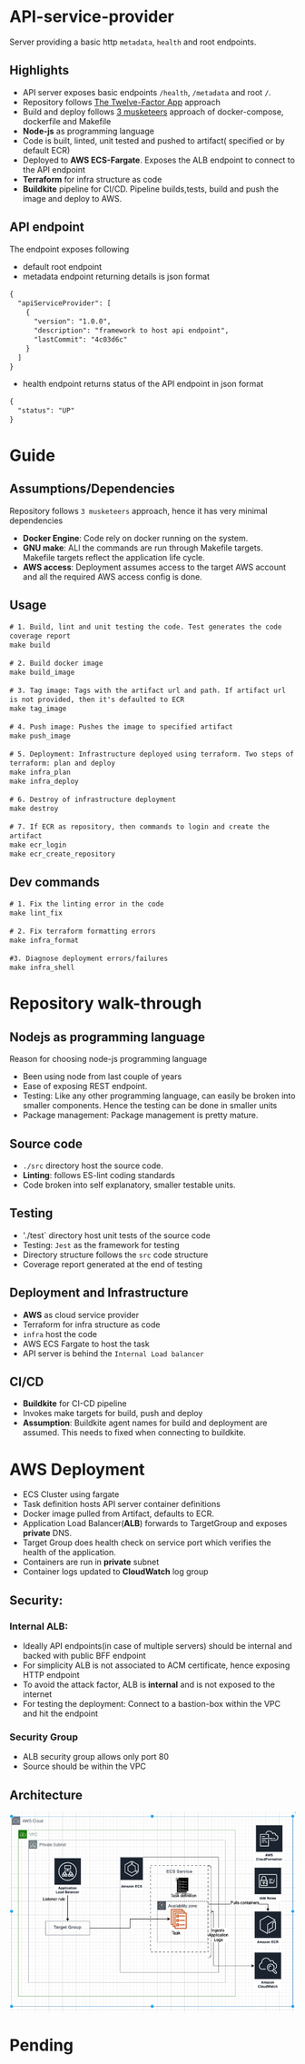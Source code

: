 # API-service-provider
Server providing a basic http  `metadata`, `health` and root endpoints. 
## Highlights
- API server exposes basic endpoints `/health`, `/metadata` and root `/`.
- Repository follows [The Twelve-Factor App](https://12factor.net) approach
- Build and deploy follows [3 musketeers](https://amaysim.engineering/the-3-musketeers-how-make-docker-and-compose-enable-us-to-release-many-times-a-day-e92ca816ef17) approach of docker-compose, dockerfile and Makefile
- **Node-js** as programming language
- Code is built, linted, unit tested and pushed to artifact( specified or by default ECR)
- Deployed to **AWS ECS-Fargate**. Exposes the ALB endpoint to connect to the API endpoint
- **Terraform** for infra structure as code 
- **Buildkite** pipeline for CI/CD. Pipeline builds,tests, build and push the image and deploy to AWS.

## API endpoint
The endpoint exposes following 
- default root endpoint 
- metadata endpoint returning details is json format
```
{
  "apiServiceProvider": [
    {
      "version": "1.0.0",
      "description": "framework to host api endpoint",
      "lastCommit": "4c03d6c"
    }
  ]
}
```
- health endpoint returns status of the API endpoint in json format
```
{
  "status": "UP"
}
```

# Guide
## Assumptions/Dependencies
Repository follows `3 musketeers` approach, hence it has very minimal dependencies
* **Docker Engine**: Code rely on docker running on the system.
* **GNU make**: ALl the commands are run through Makefile targets. Makefile targets reflect the application life cycle.
* **AWS access**: Deployment assumes access to the target AWS account and all the required AWS access config is done.
## Usage

```
# 1. Build, lint and unit testing the code. Test generates the code coverage report
make build

# 2. Build docker image
make build_image

# 3. Tag image: Tags with the artifact url and path. If artifact url is not provided, then it's defaulted to ECR
make tag_image

# 4. Push image: Pushes the image to specified artifact
make push_image

# 5. Deployment: Infrastructure deployed using terraform. Two steps of terraform: plan and deploy
make infra_plan
make infra_deploy

# 6. Destroy of infrastructure deployment
make destroy

# 7. If ECR as repository, then commands to login and create the artifact
make ecr_login
make ecr_create_repository
```

## Dev commands

```
# 1. Fix the linting error in the code
make lint_fix

# 2. Fix terraform formatting errors
make infra_format

#3. Diagnose deployment errors/failures
make infra_shell
```

# Repository walk-through
## Nodejs as programming language
Reason for choosing node-js programming language
* Been using node from last couple of years
* Ease of exposing REST endpoint. 
* Testing: Like any other programming language, can easily be broken into smaller components. Hence the testing can be done in smaller units
* Package management: Package management is pretty mature.

## Source code

* `./src` directory host the source code.
* **Linting**: follows ES-lint coding standards
* Code broken into self explanatory, smaller testable units.
## Testing
* './test` directory host unit tests of the source code
* Testing: `Jest` as the framework for testing
* Directory structure follows the `src` code structure
* Coverage report generated at the end of testing

## Deployment and Infrastructure 
* **AWS** as cloud service provider
* Terraform for infra structure as code
* `infra` host the code
* AWS ECS Fargate to host the task
* API server is behind the `Internal Load balancer`

## CI/CD

* **Buildkite** for CI-CD pipeline
* Invokes make targets for build, push and deploy
* **Assumption**: Buildkite agent names for build and deployment are assumed. This needs to fixed when connecting to buildkite.

# AWS Deployment

- ECS Cluster using fargate
- Task definition hosts API server container definitions
- Docker image pulled from Artifact, defaults to ECR.
- Application Load Balancer(**ALB**) forwards to TargetGroup and exposes **private** DNS.
- Target Group does health check on service port which verifies the health of the application.
- Containers are run in **private** subnet
- Container logs updated to **CloudWatch** log group

## Security:

### Internal ALB: 
- Ideally API endpoints(in case of multiple servers) should be internal and backed with public BFF endpoint
- For simplicity ALB is not associated to ACM certificate, hence exposing HTTP endpoint
- To avoid the attack factor, ALB is **internal** and is not exposed to the internet
- For testing the deployment: Connect to a bastion-box within the VPC and hit the endpoint

### Security Group
- ALB security group allows only port 80
- Source should be within the VPC


## Architecture

![Architecture](./docs/Arch-Capture.png)
                
# Pending
